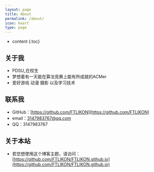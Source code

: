 ```yaml
---
layout: page
title: About
permalink: /about/
icon: heart
type: page
---
```


* content
{:toc}

## 关于我

* PDSU_在校生
* 梦想着有一天能在算法竞赛上能有所成就的ACMer
* 爱好游戏 动漫 摄影 以及学习技术


## 联系我

* GitHub：[https://github.com/FTLIKON](https://github.com/FTLIKON)
* email：3147983767@qq.com
* QQ：3147983767

## 关于本站

* 若您想使用这个博客主题，请访问：  
[https://github.com/FTLIKON/FTLIKON.github.io](https://github.com/FTLIKON/FTLIKON.github.io)


